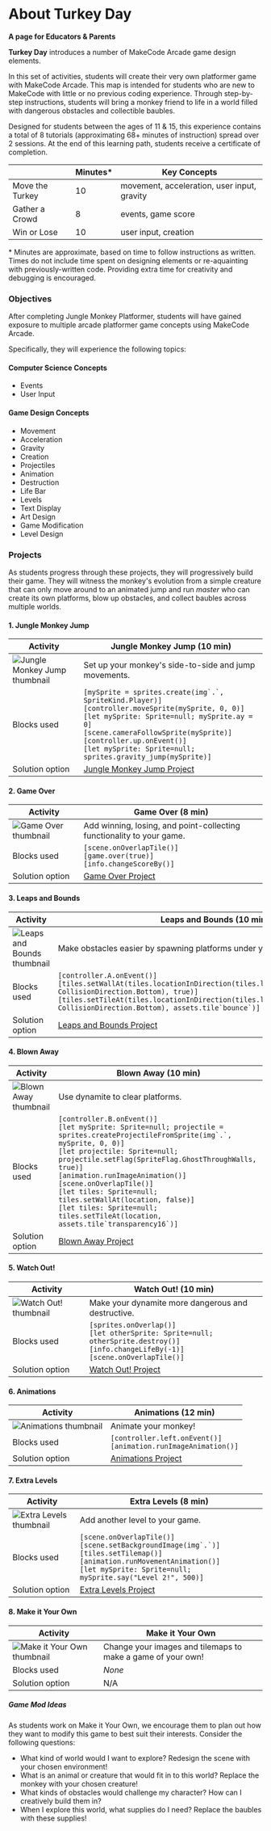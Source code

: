 # About Turkey Day

**A page for Educators & Parents**

**Turkey Day** introduces a number of MakeCode Arcade game design elements.

In this set of activities, students will create their very own platformer game with MakeCode Arcade.  This map is intended for students who are new to MakeCode with little or no previous coding experience.  Through step-by-step instructions, students will bring a monkey friend to life in a world filled with dangerous obstacles and collectible baubles.

Designed for students between the ages of 11 & 15, this experience contains a total of 8 tutorials (approximating 68+ minutes of instruction) spread over 2 sessions.  At the end of this learning path, students receive a certificate of completion.

|                 | Minutes* | Key Concepts |
| --------------- | -------- | ------------ |
| Move the Turkey | 10 | movement, acceleration, user input, gravity |
| Gather a Crowd | 8 | events, game score |
| Win or Lose | 10 | user input, creation |



\* Minutes are approximate, based on time to follow instructions as written. Times do not include time spent on designing elements or re-aquainting with previously-written code. Providing extra time for creativity and debugging is encouraged.

### Objectives 

After completing Jungle Monkey Platformer, students will have gained exposure to multiple arcade platformer game concepts using MakeCode Arcade.

Specifically, they will experience the following topics:

#### Computer Science Concepts

- Events
- User Input

#### Game Design Concepts

- Movement
- Acceleration
- Gravity
- Creation
- Projectiles
- Animation
- Destruction
- Life Bar
- Levels
- Text Display
- Art Design
- Game Modification
- Level Design

### Projects

As students progress through these projects, they will progressively build their game. They will witness the monkey's evolution from a simple creature that can only move around to an animated jump and run _master_ who can create its own platforms, blow up obstacles, and collect baubles across multiple worlds.

#### 1. Jungle Monkey Jump

| Activity | Jungle Monkey Jump (10 min) |
|---|---|
| ![Jungle Monkey Jump thumbnail](/static/skillmap/jungle/jungle1.gif) | Set up your monkey's side-to-side and jump movements. |
| Blocks used | ``[mySprite = sprites.create(img`.`, SpriteKind.Player)]``<br/>``[controller.moveSprite(mySprite, 0, 0)]``<br/>``[let mySprite: Sprite=null; mySprite.ay = 0]``<br/>``[scene.cameraFollowSprite(mySprite)]``<br/>``[controller.up.onEvent()]``<br/>``[let mySprite: Sprite=null; sprites.gravity_jump(mySprite)]`` |
| Solution option | [Jungle Monkey Jump Project](https://makecode.com/_2cdMJY6x5F1U) |

#### 2. Game Over

| Activity | Game Over (8 min) |
|---|---|
| ![Game Over thumbnail](/static/skillmap/jungle/jungle2.gif) | Add winning, losing, and point-collecting functionality to your game. |
| Blocks used | ``[scene.onOverlapTile()]``<br/>``[game.over(true)]``<br/>``[info.changeScoreBy()]`` |
| Solution option | [Game Over Project](https://makecode.com/_TPD1cCdtVD6i) |

#### 3. Leaps and Bounds

| Activity | Leaps and Bounds (10 min) |
|---|---|
| ![Leaps and Bounds thumbnail](/static/skillmap/jungle/jungle3.gif) | Make obstacles easier by spawning platforms under your monkey. |
| Blocks used | ``[controller.A.onEvent()]``<br/>``[tiles.setWallAt(tiles.locationInDirection(tiles.locationOfSprite(mySprite), CollisionDirection.Bottom), true)]``<br/>``[tiles.setTileAt(tiles.locationInDirection(tiles.locationOfSprite(mySprite), CollisionDirection.Bottom), assets.tile`bounce`)]`` |
| Solution option | [Leaps and Bounds Project](https://makecode.com/_V5VcYsFw62h0) |

#### 4. Blown Away

| Activity | Blown Away (10 min) |
|---|---|
| ![Blown Away thumbnail](/static/skillmap/jungle/jungle4.gif) | Use dynamite to clear platforms. |
| Blocks used | ``[controller.B.onEvent()]``<br/>``[let mySprite: Sprite=null; projectile = sprites.createProjectileFromSprite(img`.`, mySprite, 0, 0)]``<br/>``[let projectile: Sprite=null; projectile.setFlag(SpriteFlag.GhostThroughWalls, true)]``<br/>``[animation.runImageAnimation()]``<br/>``[scene.onOverlapTile()]``<br/>``[let tiles: Sprite=null; tiles.setWallAt(location, false)]``<br/>``[let tiles: Sprite=null; tiles.setTileAt(location, assets.tile`transparency16`)]`` |
| Solution option | [Blown Away Project](https://makecode.com/_dRsUjvEJj8K7) |

#### 5. Watch Out!

| Activity | Watch Out! (10 min) |
|---|---|
| ![Watch Out! thumbnail](/static/skillmap/jungle/jungle5.gif) | Make your dynamite more dangerous and destructive. |
| Blocks used | ``[sprites.onOverlap()]``<br/>``[let otherSprite: Sprite=null; otherSprite.destroy()]``<br/>``[info.changeLifeBy(-1)]``<br/>``[scene.onOverlapTile()]`` |
| Solution option | [Watch Out! Project](https://makecode.com/_C4XbyuU4tV3y) |

#### 6. Animations

| Activity | Animations (12 min) |
|---|---|
| ![Animations thumbnail](/static/skillmap/jungle/jungle6.gif) | Animate your monkey! |
| Blocks used | ``[controller.left.onEvent()]``<br/>``[animation.runImageAnimation()]`` |
| Solution option | [Animations Project](https://makecode.com/_hU3ULXVvq02F) |

#### 7. Extra Levels

| Activity | Extra Levels (8 min) |
|---|---|
| ![Extra Levels thumbnail](/static/skillmap/jungle/jungle7.gif) | Add another level to your game. |
| Blocks used | ``[scene.onOverlapTile()]``<br/>``[scene.setBackgroundImage(img`.`)]``<br/>``[tiles.setTilemap()]``<br/>``[animation.runMovementAnimation()]``<br/>``[let mySprite: Sprite=null; mySprite.say("Level 2!", 500)]`` |
| Solution option | [Extra Levels Project](https://makecode.com/_2oiXEVKaK29s) |

#### 8. Make it Your Own

| Activity | Make it Your Own |
|---|---|
| ![Make it Your Own thumbnail](/static/skillmap/jungle/jungle8.gif) | Change your images and tilemaps to make a game of your own! |
| Blocks used | _None_ |
| Solution option | N/A |

##### Game Mod Ideas

As students work on Make it Your Own, we encourage them to plan out how they want to modify this game to best suit their interests. Consider the following questions: 

- What kind of world would I want to explore? Redesign the scene with your chosen environment!
- What is an animal or creature that would fit in to this world? Replace the monkey with your chosen creature!
- What kinds of obstacles would challenge my character? How can I creatively build them in?
- When I explore this world, what supplies do I need? Replace the baubles with these supplies!